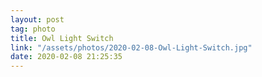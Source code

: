 ```yaml
---
layout: post
tag: photo
title: Owl Light Switch
link: "/assets/photos/2020-02-08-Owl-Light-Switch.jpg"
date: 2020-02-08 21:25:35
---
```

